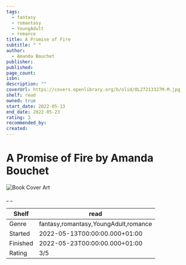 ```yaml
---
tags:
  - fantasy
  - romantasy
  - YoungAdult
  - romance
title: A Promise of Fire
subtitle: " "
author:
  - Amanda Bouchet
publisher:
published:
page_count:
isbn:
description: ""
coverUrl: https://covers.openlibrary.org/b/olid/OL27213327M-M.jpg
shelf: read
owned: true
start_date: 2022-05-13
end_date: 2022-05-23
rating: 3
recommended_by:
created:
---
```


# A Promise of Fire by Amanda Bouchet

![Book Cover Art](https://covers.openlibrary.org/b/olid/OL27213327M-M.jpg)

_ _

| Shelf | read |
| --- | --- |
| Genre | fantasy,romantasy,YoungAdult,romance |
| Started | 2022-05-13T00:00:00.000+01:00 |
| Finished | 2022-05-23T00:00:00.000+01:00 |
| Rating | 3/5 |

